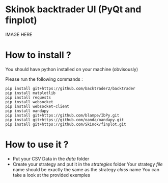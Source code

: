 # Skinok backtrader UI (PyQt and finplot)

IMAGE HERE

# How to install ?

You should have python installed on your machine (obvisously)

Please run the following commands : 

```
pip install git+https://github.com/backtrader2/backtrader  
pip install matplotlib  
pip install requests  
pip install websocket  
pip install websocket-client  
pip install oandapy  
pip install git+https://github.com/blampe/IbPy.git  
pip install git+https://github.com/oanda/oandapy.git  
pip install git+https://github.com/Skinok/finplot.git  
```

# How to use it ?

* Put your CSV Data in the *data* folder
* Create your strategy and put it in the *strategies* folder
 Your strategy *file* name should be exactly the same as the strategy *class* name
 You can take a look at the provided exemples



